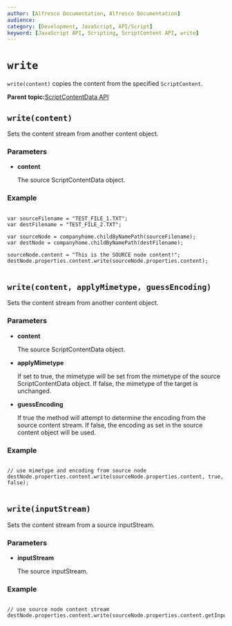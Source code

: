 ```yaml
---
author: [Alfresco Documentation, Alfresco Documentation]
audience: 
category: [Development, JavaScript, API/Script]
keyword: [JavaScript API, Scripting, ScriptContent API, write]
---
```


# `write`

`write(content)` copies the content from the specified `ScriptContent`.

**Parent topic:**[ScriptContentData API](../references/API-JS-ScriptContentData.md)

## `write(content)`

Sets the content stream from another content object.

### Parameters

-   **content**

    The source ScriptContentData object.


### Example

```

var sourceFilename = "TEST_FILE_1.TXT";
var destFilename = "TEST_FILE_2.TXT";

var sourceNode = companyhome.childByNamePath(sourceFilename);
var destNode = companyhome.childByNamePath(destFilename);

sourceNode.content = "This is the SOURCE node content!";
destNode.properties.content.write(sourceNode.properties.content);        
        
```

## `write(content, applyMimetype, guessEncoding)`

Sets the content stream from another content object.

### Parameters

-   **content**

    The source ScriptContentData object.

-   **applyMimetype**

    If set to true, the mimetype will be set from the mimetype of the source ScriptContentData object. If false, the mimetype of the target is unchanged.

-   **guessEncoding**

    If true the method will attempt to determine the encoding from the source content stream. If false, the encoding as set in the source content object will be used.


### Example

```

// use mimetype and encoding from source node
destNode.properties.content.write(sourceNode.properties.content, true, false);        
        
```

## `write(inputStream)`

Sets the content stream from a source inputStream.

### Parameters

-   **inputStream**

    The source inputStream.


### Example

```

// use source node content stream
destNode.properties.content.write(sourceNode.properties.content.getInputStream());
        
```

